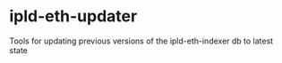 # ipld-eth-updater
Tools for updating previous versions of the ipld-eth-indexer db to latest state 
